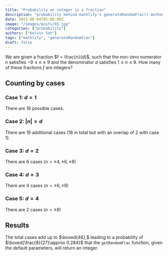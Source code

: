```yaml
---
title: "Probability an integer is a fraction"
description: "probability behind mathlify's generateRandomFrac() method"
date: 2023-06-04T05:00:00Z
image: "/images/posts/01.jpg"
categories: ["probability"]
authors: ["Kelvin Soh"]
tags: ["mathlify", "generateRandomFrac"]
draft: false
---
```


We are given a fraction $f = \frac{n}{d}$, such that the non-zero numerator $n$ satisfies $-9 \leq n \leq 9$ and
the denominator $d$ satisfies $1 \leq n \leq 9$. How many of these fractions $f$ are integers?

## Counting by cases

### Case 1: $d = 1$

There are 18 possible cases.

### Case 2: $|n|=d$

There are 16 additional cases (18 in total but with an overlap of 2 with case 1).

### Case 3: $d=2$

There are 6 cases ($n=\pm 4, \pm 6, \pm 8$)

### Case 4: $d=3$

There are 4 cases ($n=\pm 6, \pm 9$)

### Case 5: $d=4$

There are 2 cases ($n=\pm 8$)

## Results

The total cases add up to $\boxed{46},$ leading to a probability of
$\boxed{\frac{8}{27}\approx 0.284}$ that the `getRandomFrac` function,
given the default parameters, will return an integer.
